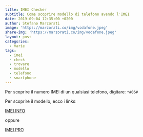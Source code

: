 ```yaml
---
title: IMEI Checker
subtitle: Come scoprire modello di telefono avendo l'IMEI
date: 2019-09-04 12:35:00 +0200
author: Stefano Marzorati
image: 'https://marzorati.co/img/vodafone.jpeg'
share-img: 'https://marzorati.co/img/vodafone.jpeg'
layout: post
categories:
  - Varie
tags:
  - imei
  - check
  - trovare
  - modello
  - telefono
  - smartphone
---
```

Per scoprire il numero IMEI di un qualsiasi telefono, digitare: <code>*#06#</code>

Per scoprire il modello, ecco i links:   

<a href="https://www.imei.info/" target="_blank">IMEI INFO</a>

oppure   

<a href="http://www.imeipro.info/" target="_blank">IMEI PRO</a>
